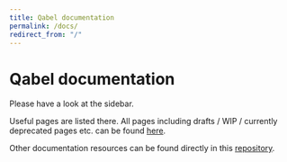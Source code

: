 ```yaml
---
title: Qabel documentation
permalink: /docs/
redirect_from: "/"
---
```

Qabel documentation
===================

Please have a look at the sidebar.

Useful pages are listed there. All pages including drafts / WIP / currently deprecated pages etc. can be found [here](/pages/).

Other documentation resources can be found directly in this [repository](https://github.com/Qabel/qabel-doc).
